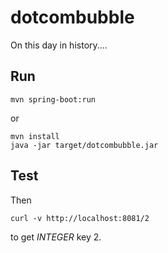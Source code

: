 # dotcombubble

On this day in history....

## Run

```
mvn spring-boot:run
```

or

```
mvn install
java -jar target/dotcombubble.jar
```

## Test

Then

```
curl -v http://localhost:8081/2
```

to get *INTEGER* key 2.



